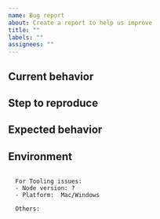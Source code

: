 ```yaml
---
name: Bug report
about: Create a report to help us improve
title: ""
labels: ""
assignees: ""
---
```


## Current behavior

<!-- Describe the problem you're seeing. How the issue manifests? -->

## Step to reproduce

<!-- How do you trigger this bug? Please walk us through it step by step. -->

## Expected behavior

<!-- A clear and concise description of what you expected to happen (or code). -->

## Environment

<!-- Anything else relevant? eg: Logs, OS version, IDE, package manager, etc. -->

<pre><code>
  For Tooling issues:
  - Node version: ?  
  - Platform:  Mac/Windows

  Others:
</code></pre>
